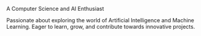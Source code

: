 A Computer Science and 
AI Enthusiast

Passionate about exploring the world of Artificial Intelligence and Machine Learning.
Eager to learn, grow, and contribute towards innovative projects.
